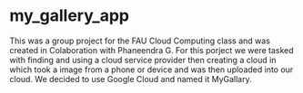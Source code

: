 # my_gallery_app
This was a group project for the FAU Cloud Computing class and was created in Colaboration with Phaneendra G.
For this porject we were tasked with finding and using a cloud service provider then creating a cloud in which 
 took a image from a phone or device and was then uploaded into our cloud. 
 We decided to use Google Cloud and named it MyGallary.
